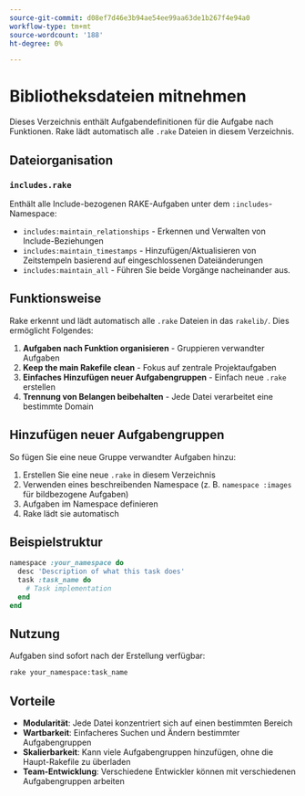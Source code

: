 ```yaml
---
source-git-commit: d08ef7d46e3b94ae54ee99aa63de1b267f4e94a0
workflow-type: tm+mt
source-wordcount: '188'
ht-degree: 0%

---
```

# Bibliotheksdateien mitnehmen

Dieses Verzeichnis enthält Aufgabendefinitionen für die Aufgabe nach Funktionen. Rake lädt automatisch alle `.rake` Dateien in diesem Verzeichnis.

## Dateiorganisation

### `includes.rake`

Enthält alle Include-bezogenen RAKE-Aufgaben unter dem `:includes`-Namespace:

- `includes:maintain_relationships` - Erkennen und Verwalten von Include-Beziehungen
- `includes:maintain_timestamps` - Hinzufügen/Aktualisieren von Zeitstempeln basierend auf eingeschlossenen Dateiänderungen
- `includes:maintain_all` - Führen Sie beide Vorgänge nacheinander aus.

## Funktionsweise

Rake erkennt und lädt automatisch alle `.rake` Dateien in das `rakelib/`. Dies ermöglicht Folgendes:

1. **Aufgaben nach Funktion organisieren** - Gruppieren verwandter Aufgaben
2. **Keep the main Rakefile clean** - Fokus auf zentrale Projektaufgaben
3. **Einfaches Hinzufügen neuer Aufgabengruppen** - Einfach neue `.rake` erstellen
4. **Trennung von Belangen beibehalten** - Jede Datei verarbeitet eine bestimmte Domain

## Hinzufügen neuer Aufgabengruppen

So fügen Sie eine neue Gruppe verwandter Aufgaben hinzu:

1. Erstellen Sie eine neue `.rake` in diesem Verzeichnis
2. Verwenden eines beschreibenden Namespace (z. B. `namespace :images` für bildbezogene Aufgaben)
3. Aufgaben im Namespace definieren
4. Rake lädt sie automatisch

## Beispielstruktur

```ruby
namespace :your_namespace do
  desc 'Description of what this task does'
  task :task_name do
    # Task implementation
  end
end
```

## Nutzung

Aufgaben sind sofort nach der Erstellung verfügbar:

```bash
rake your_namespace:task_name
```

## Vorteile

- **Modularität**: Jede Datei konzentriert sich auf einen bestimmten Bereich
- **Wartbarkeit**: Einfacheres Suchen und Ändern bestimmter Aufgabengruppen
- **Skalierbarkeit**: Kann viele Aufgabengruppen hinzufügen, ohne die Haupt-Rakefile zu überladen
- **Team-Entwicklung**: Verschiedene Entwickler können mit verschiedenen Aufgabengruppen arbeiten

